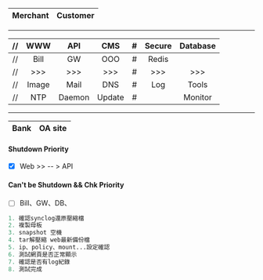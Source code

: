 | Merchant| Customer |
| :--:| :--: |
- - -
| //| WWW |API |CMS | # | Secure  |  Database | 
| :--:| :--: | :--: |:--:| :--: | :--: | :--: | 
| //|Bill |GW|OOO|#|Redis ||| 
| //| >>> | >>>|>>> |# | >>>|>>>|>>> |
| //|Image|Mail| DNS| #| Log|Tools| 
|//|NTP| Daemon |Update| #| |Monitor|
- - - 
| Bank| OA site |
| :--:| :--: |
#### Shutdown Priority
- [X] Web >> -- > API
#### Can't be Shutdown && Chk Priority
- [ ] Bill、GW、DB、
```php
1. 確認synclog還原壓縮檔
2. 複製母板 
3. snapshot 空機
4. tar解壓縮 web最新備份檔
5. ip、policy、mount...設定確認
6. 測試網頁是否正常顯示
7. 確認是否有log紀錄
8. 測試完成
```
